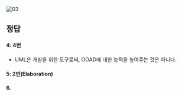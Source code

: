 ![03](https://user-images.githubusercontent.com/69576676/133019232-b00c4453-cd4f-498c-a5af-be6c1aa566b3.JPG)

정답
-----
#### 4: 4번
+ UML은 개발을 위한 도구로써, OOAD에 대한 능력을 높여주는 것은 아니다.
#### 5: 2번(Elaboration)
#### 6.
